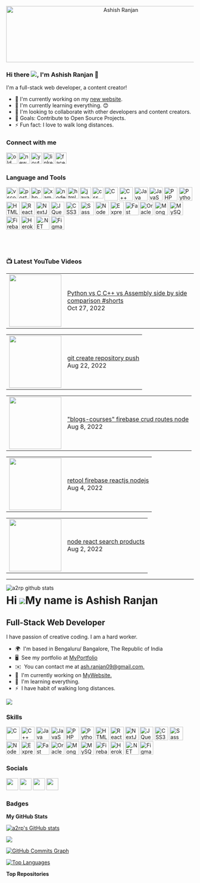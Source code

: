 <p align='center'>
  <img src="https://github.com/a2rp/xtra/blob/main/ezgif-5-ad22de8509.gif" width="600px" height="151px" align="center" alt="Ashish Ranjan" title="Ashish Ranjan" />
</p>
  
### Hi there ![](https://user-images.githubusercontent.com/18350557/176309783-0785949b-9127-417c-8b55-ab5a4333674e.gif), I'm Ashish Ranjan 👋

I'm a full-stack web developer, a content creator!
- 🔭 I'm currently working on my [new website].
- 🌱 I'm currently learning everything. 😊
- 👯 I'm looking to collaborate with other developers and content creators.
- 🎯 Goals: Contribute to Open Source Projects.
- ⚡ Fun fact: I love to walk long distances.

### Connect with me
[<img src="http://www.ashishranjan.in/image/A.png" align="left" alt="old website" width="30px" height="30px" title="old website" />][old website]
[<img src="https://www.ashishranjan.net/ashish-ranjan.ico" align="left" alt="new website" width="30px" height="30px" title="new website" />][new website]
[<img src="https://cdn.cdnlogo.com/logos/y/57/youtube-icon.svg" align="left" alt="youtube" width="30px" height="30px" title="youtube" />][youtube]
[<img src="https://cdn.cdnlogo.com/logos/l/78/linkedin-icon.svg" align="left" alt="linkedin" width="30px" height="30px" title="linkedin" />][linkedin]
[<img src="https://cdn.cdnlogo.com/logos/f/74/facebook-3.svg" align="left" alt="facebook" width="30px" height="30px" title="facebook" />][facebook]


<br /><br />

### Language and Tools
<img src="https://cdn.cdnlogo.com/logos/v/82/visual-studio-code.svg"  align="left" alt="vscode"  title="vscode" width="30px" height="30px" />
<img src="https://cdn.cdnlogo.com/logos/p/20/postman.svg" align="left" alt="postman"  title="postman" width="30px" height="30px" />
<img src="https://cdn.cdnlogo.com/logos/p/61/phpmyadmin.png" align="left" alt="phpmyadmin" title="phpmyadmin" width="30px" height="30px" />
<img src="https://cdn.cdnlogo.com/logos/x/32/xampp.svg" align="left" alt="xampp" title="xampp" width="30px" height="30px" />
<a href="https://cdnlogo.com/logo/react_22568.html" align="left" alt="reactjs" title="reactjs" width="30px" height="30px" />
<img src="https://cdn.cdnlogo.com/logos/n/94/nodejs-icon.svg" align="left" alt="nodejs" title="nodejs" width="30px" height="30px" />
<img src="https://cdn.cdnlogo.com/logos/h/90/html-5.svg" align="left" alt="html" title="html" width="30px" height="30px" />
<img src="https://cdn.cdnlogo.com/logos/j/44/javascript.svg" align="left" alt="javascript" title="javascript" width="30px" height="30px" />
<img src="https://cdn.cdnlogo.com/logos/c/59/css-3.svg" align="left" alt="css" title="css" width="30px" height="30px" />
<p align="left">
<a href="https://docs.microsoft.com/en-us/cpp/?view=msvc-170" target="_blank" rel="noreferrer"><img src="https://raw.githubusercontent.com/danielcranney/readme-generator/main/public/icons/skills/c-colored.svg" width="36" height="36" alt="C" /></a>
<a href="https://docs.microsoft.com/en-us/cpp/?view=msvc-170" target="_blank" rel="noreferrer"><img src="https://raw.githubusercontent.com/danielcranney/readme-generator/main/public/icons/skills/cplusplus-colored.svg" width="36" height="36" alt="C++" /></a>
<a href="https://www.oracle.com/java/" target="_blank" rel="noreferrer"><img src="https://raw.githubusercontent.com/danielcranney/readme-generator/main/public/icons/skills/java-colored.svg" width="36" height="36" alt="Java" /></a>
<a href="https://developer.mozilla.org/en-US/docs/Web/JavaScript" target="_blank" rel="noreferrer"><img src="https://raw.githubusercontent.com/danielcranney/readme-generator/main/public/icons/skills/javascript-colored.svg" width="36" height="36" alt="JavaScript" /></a>
<a href="https://www.php.net/" target="_blank" rel="noreferrer"><img src="https://raw.githubusercontent.com/danielcranney/readme-generator/main/public/icons/skills/php-colored.svg" width="36" height="36" alt="PHP" /></a>
<a href="https://www.python.org/" target="_blank" rel="noreferrer"><img src="https://raw.githubusercontent.com/danielcranney/readme-generator/main/public/icons/skills/python-colored.svg" width="36" height="36" alt="Python" /></a>
<a href="https://developer.mozilla.org/en-US/docs/Glossary/HTML5" target="_blank" rel="noreferrer"><img src="https://raw.githubusercontent.com/danielcranney/readme-generator/main/public/icons/skills/html5-colored.svg" width="36" height="36" alt="HTML5" /></a>
<a href="https://reactjs.org/" target="_blank" rel="noreferrer"><img src="https://raw.githubusercontent.com/danielcranney/readme-generator/main/public/icons/skills/react-colored.svg" width="36" height="36" alt="React" /></a>
<a href="https://nextjs.org/docs" target="_blank" rel="noreferrer"><img src="https://raw.githubusercontent.com/danielcranney/readme-generator/main/public/icons/skills/nextjs-colored.svg" width="36" height="36" alt="NextJs" /></a>
<a href="https://jquery.com/" target="_blank" rel="noreferrer"><img src="https://raw.githubusercontent.com/danielcranney/readme-generator/main/public/icons/skills/jquery-colored.svg" width="36" height="36" alt="JQuery" /></a>
<a href="https://www.w3.org/TR/CSS/#css" target="_blank" rel="noreferrer"><img src="https://raw.githubusercontent.com/danielcranney/readme-generator/main/public/icons/skills/css3-colored.svg" width="36" height="36" alt="CSS3" /></a>
<a href="https://sass-lang.com/" target="_blank" rel="noreferrer"><img src="https://raw.githubusercontent.com/danielcranney/readme-generator/main/public/icons/skills/sass-colored.svg" width="36" height="36" alt="Sass" /></a>
<a href="https://nodejs.org/en/" target="_blank" rel="noreferrer"><img src="https://raw.githubusercontent.com/danielcranney/readme-generator/main/public/icons/skills/nodejs-colored.svg" width="36" height="36" alt="NodeJS" /></a>
<a href="https://expressjs.com/" target="_blank" rel="noreferrer"><img src="https://raw.githubusercontent.com/danielcranney/readme-generator/main/public/icons/skills/express-colored.svg" width="36" height="36" alt="Express" /></a>
<a href="https://fastapi.tiangolo.com/" target="_blank" rel="noreferrer"><img src="https://raw.githubusercontent.com/danielcranney/readme-generator/main/public/icons/skills/fastapi-colored.svg" width="36" height="36" alt="Fast API" /></a>
<a href="https://www.oracle.com/uk/index.html" target="_blank" rel="noreferrer"><img src="https://raw.githubusercontent.com/danielcranney/readme-generator/main/public/icons/skills/oracle-colored.svg" width="36" height="36" alt="Oracle" /></a>
<a href="https://www.mongodb.com/" target="_blank" rel="noreferrer"><img src="https://raw.githubusercontent.com/danielcranney/readme-generator/main/public/icons/skills/mongodb-colored.svg" width="36" height="36" alt="MongoDB" /></a>
<a href="https://www.mysql.com/" target="_blank" rel="noreferrer"><img src="https://raw.githubusercontent.com/danielcranney/readme-generator/main/public/icons/skills/mysql-colored.svg" width="36" height="36" alt="MySQL" /></a>
<a href="https://firebase.google.com/" target="_blank" rel="noreferrer"><img src="https://raw.githubusercontent.com/danielcranney/readme-generator/main/public/icons/skills/firebase-colored.svg" width="36" height="36" alt="Firebase" /></a>
<a href="https://www.heroku.com/" target="_blank" rel="noreferrer"><img src="https://raw.githubusercontent.com/danielcranney/readme-generator/main/public/icons/skills/heroku-colored.svg" width="36" height="36" alt="Heroku" /></a>
<a href="https://dotnet.microsoft.com/en-us/" target="_blank" rel="noreferrer"><img src="https://raw.githubusercontent.com/danielcranney/readme-generator/main/public/icons/skills/dot-net-colored.svg" width="36" height="36" alt=".NET" /></a>
<a href="https://www.figma.com/" target="_blank" rel="noreferrer"><img src="https://raw.githubusercontent.com/danielcranney/readme-generator/main/public/icons/skills/figma-colored.svg" width="36" height="36" alt="Figma" /></a>
</p>


<br /><br />

### 📺 Latest YouTube Videos
<!-- BLOG-POST-LIST:START --><table><tr><td><a href="https://www.youtube.com/watch?v=vHL6NxzXAvs"><img width="140px" src="http://img.youtube.com/vi/vHL6NxzXAvs/maxresdefault.jpg"></a></td>
<td><a href="https://www.youtube.com/watch?v=vHL6NxzXAvs">Python vs C C++ vs Assembly side by side comparison #shorts</a><br/>Oct 27, 2022</td></tr></table>
<table><tr><td><a href="https://www.youtube.com/watch?v=K-Kdh3r-7OU"><img width="140px" src="http://img.youtube.com/vi/K-Kdh3r-7OU/maxresdefault.jpg"></a></td>
<td><a href="https://www.youtube.com/watch?v=K-Kdh3r-7OU">git create repository push</a><br/>Aug 22, 2022</td></tr></table>
<table><tr><td><a href="https://www.youtube.com/watch?v=7_NLLxSWx6M"><img width="140px" src="http://img.youtube.com/vi/7_NLLxSWx6M/maxresdefault.jpg"></a></td>
<td><a href="https://www.youtube.com/watch?v=7_NLLxSWx6M">&quot;blogs-courses&quot; firebase crud routes node</a><br/>Aug 8, 2022</td></tr></table>
<table><tr><td><a href="https://www.youtube.com/watch?v=62C-3IfHMFU"><img width="140px" src="http://img.youtube.com/vi/62C-3IfHMFU/maxresdefault.jpg"></a></td>
<td><a href="https://www.youtube.com/watch?v=62C-3IfHMFU">retool firebase reactjs nodejs</a><br/>Aug 4, 2022</td></tr></table>
<table><tr><td><a href="https://www.youtube.com/watch?v=lSOhrh7OcP4"><img width="140px" src="http://img.youtube.com/vi/lSOhrh7OcP4/maxresdefault.jpg"></a></td>
<td><a href="https://www.youtube.com/watch?v=lSOhrh7OcP4">node react search products</a><br/>Aug 2, 2022</td></tr></table>
<!-- BLOG-POST-LIST:END -->


---

<img align="left" alt="a2rp github stats" title="a2rp github stats" src="https://github-readme-stats.vercel.app/api?username=a2rp&show_icons=true&hide_border=true" />


[old website]: http://www.ashishranjan.in/
[new website]: https://www.ashishranjan.net/
[youtube]: https://www.youtube.com/channel/UCLHIBQeFQIxmRveVAjLvlbQ
[linkedin]: https://www.linkedin.com/in/aashishranjan/
[facebook]: https://www.facebook.com/theash.ashish/



Hi ![](https://user-images.githubusercontent.com/18350557/176309783-0785949b-9127-417c-8b55-ab5a4333674e.gif)My name is Ashish Ranjan
=====================================================================================================================================

Full-Stack Web Developer
------------------------

I have passion of creative coding. I am a hard worker.

* 🌍  I'm based in Bengaluru/ Bangalore, The Republic of India
* 🖥️  See my portfolio at [MyPortfolio](http://www.ashishranjan.in/page/about/profile/index.php)
* ✉️  You can contact me at [ash.ranjan09@gmail.com.](mailto:ash.ranjan09@gmail.com.)
* 🚀  I'm currently working on [MyWebsite.](http://https://www.ashishranjan.net/)
* 🧠  I'm learning everything.
* ⚡  I have habit of walking long distances.

<a href="https://www.github.com/a2rp" target="_blank" rel="noreferrer"><img
src="https://img.shields.io/github/followers/a2rp?logo=github&style=for-the-badge&color=0891b2&labelColor=1c1917" /></a>

### Skills


<p align="left">
<a href="https://docs.microsoft.com/en-us/cpp/?view=msvc-170" target="_blank" rel="noreferrer"><img src="https://raw.githubusercontent.com/danielcranney/readme-generator/main/public/icons/skills/c-colored.svg" width="36" height="36" alt="C" /></a>
<a href="https://docs.microsoft.com/en-us/cpp/?view=msvc-170" target="_blank" rel="noreferrer"><img src="https://raw.githubusercontent.com/danielcranney/readme-generator/main/public/icons/skills/cplusplus-colored.svg" width="36" height="36" alt="C++" /></a>
<a href="https://www.oracle.com/java/" target="_blank" rel="noreferrer"><img src="https://raw.githubusercontent.com/danielcranney/readme-generator/main/public/icons/skills/java-colored.svg" width="36" height="36" alt="Java" /></a>
<a href="https://developer.mozilla.org/en-US/docs/Web/JavaScript" target="_blank" rel="noreferrer"><img src="https://raw.githubusercontent.com/danielcranney/readme-generator/main/public/icons/skills/javascript-colored.svg" width="36" height="36" alt="JavaScript" /></a>
<a href="https://www.php.net/" target="_blank" rel="noreferrer"><img src="https://raw.githubusercontent.com/danielcranney/readme-generator/main/public/icons/skills/php-colored.svg" width="36" height="36" alt="PHP" /></a>
<a href="https://www.python.org/" target="_blank" rel="noreferrer"><img src="https://raw.githubusercontent.com/danielcranney/readme-generator/main/public/icons/skills/python-colored.svg" width="36" height="36" alt="Python" /></a>
<a href="https://developer.mozilla.org/en-US/docs/Glossary/HTML5" target="_blank" rel="noreferrer"><img src="https://raw.githubusercontent.com/danielcranney/readme-generator/main/public/icons/skills/html5-colored.svg" width="36" height="36" alt="HTML5" /></a>
<a href="https://reactjs.org/" target="_blank" rel="noreferrer"><img src="https://raw.githubusercontent.com/danielcranney/readme-generator/main/public/icons/skills/react-colored.svg" width="36" height="36" alt="React" /></a>
<a href="https://nextjs.org/docs" target="_blank" rel="noreferrer"><img src="https://raw.githubusercontent.com/danielcranney/readme-generator/main/public/icons/skills/nextjs-colored.svg" width="36" height="36" alt="NextJs" /></a>
<a href="https://jquery.com/" target="_blank" rel="noreferrer"><img src="https://raw.githubusercontent.com/danielcranney/readme-generator/main/public/icons/skills/jquery-colored.svg" width="36" height="36" alt="JQuery" /></a>
<a href="https://www.w3.org/TR/CSS/#css" target="_blank" rel="noreferrer"><img src="https://raw.githubusercontent.com/danielcranney/readme-generator/main/public/icons/skills/css3-colored.svg" width="36" height="36" alt="CSS3" /></a>
<a href="https://sass-lang.com/" target="_blank" rel="noreferrer"><img src="https://raw.githubusercontent.com/danielcranney/readme-generator/main/public/icons/skills/sass-colored.svg" width="36" height="36" alt="Sass" /></a>
<a href="https://nodejs.org/en/" target="_blank" rel="noreferrer"><img src="https://raw.githubusercontent.com/danielcranney/readme-generator/main/public/icons/skills/nodejs-colored.svg" width="36" height="36" alt="NodeJS" /></a>
<a href="https://expressjs.com/" target="_blank" rel="noreferrer"><img src="https://raw.githubusercontent.com/danielcranney/readme-generator/main/public/icons/skills/express-colored.svg" width="36" height="36" alt="Express" /></a>
<a href="https://fastapi.tiangolo.com/" target="_blank" rel="noreferrer"><img src="https://raw.githubusercontent.com/danielcranney/readme-generator/main/public/icons/skills/fastapi-colored.svg" width="36" height="36" alt="Fast API" /></a>
<a href="https://www.oracle.com/uk/index.html" target="_blank" rel="noreferrer"><img src="https://raw.githubusercontent.com/danielcranney/readme-generator/main/public/icons/skills/oracle-colored.svg" width="36" height="36" alt="Oracle" /></a>
<a href="https://www.mongodb.com/" target="_blank" rel="noreferrer"><img src="https://raw.githubusercontent.com/danielcranney/readme-generator/main/public/icons/skills/mongodb-colored.svg" width="36" height="36" alt="MongoDB" /></a>
<a href="https://www.mysql.com/" target="_blank" rel="noreferrer"><img src="https://raw.githubusercontent.com/danielcranney/readme-generator/main/public/icons/skills/mysql-colored.svg" width="36" height="36" alt="MySQL" /></a>
<a href="https://firebase.google.com/" target="_blank" rel="noreferrer"><img src="https://raw.githubusercontent.com/danielcranney/readme-generator/main/public/icons/skills/firebase-colored.svg" width="36" height="36" alt="Firebase" /></a>
<a href="https://www.heroku.com/" target="_blank" rel="noreferrer"><img src="https://raw.githubusercontent.com/danielcranney/readme-generator/main/public/icons/skills/heroku-colored.svg" width="36" height="36" alt="Heroku" /></a>
<a href="https://dotnet.microsoft.com/en-us/" target="_blank" rel="noreferrer"><img src="https://raw.githubusercontent.com/danielcranney/readme-generator/main/public/icons/skills/dot-net-colored.svg" width="36" height="36" alt=".NET" /></a>
<a href="https://www.figma.com/" target="_blank" rel="noreferrer"><img src="https://raw.githubusercontent.com/danielcranney/readme-generator/main/public/icons/skills/figma-colored.svg" width="36" height="36" alt="Figma" /></a>
</p>


### Socials

<p align="left"> <a href="https://www.facebook.com/theash.ashish/" target="_blank" rel="noreferrer"><img src="https://raw.githubusercontent.com/danielcranney/readme-generator/main/public/icons/socials/facebook.svg" width="32" height="32" /></a> <a href="https://www.github.com/a2rp" target="_blank" rel="noreferrer"><img src="https://raw.githubusercontent.com/danielcranney/readme-generator/main/public/icons/socials/github.svg" width="32" height="32" /></a> <a href="https://www.linkedin.com/in/aashishranjan/" target="_blank" rel="noreferrer"><img src="https://raw.githubusercontent.com/danielcranney/readme-generator/main/public/icons/socials/linkedin.svg" width="32" height="32" /></a> <a href="https://www.youtube.com/@/channel/UCLHIBQeFQIxmRveVAjLvlbQ" target="_blank" rel="noreferrer"><img src="https://raw.githubusercontent.com/danielcranney/readme-generator/main/public/icons/socials/youtube.svg" width="32" height="32" /></a></p>

### Badges

<b>My GitHub Stats</b>

<a href="http://www.github.com/a2rp"><img src="https://github-readme-stats.vercel.app/api?username=a2rp&show_icons=true&hide=&count_private=true&title_color=0891b2&text_color=ffffff&icon_color=0891b2&bg_color=1c1917&hide_border=true&show_icons=true" alt="a2rp's GitHub stats" /></a>

<a href="http://www.github.com/a2rp"><img src="https://github-readme-streak-stats.herokuapp.com/?user=a2rp&stroke=ffffff&background=1c1917&ring=0891b2&fire=0891b2&currStreakNum=ffffff&currStreakLabel=0891b2&sideNums=ffffff&sideLabels=ffffff&dates=ffffff&hide_border=true" /></a>

<a href="http://www.github.com/a2rp"><img src="https://github-readme-activity-graph.cyclic.app/graph?username=a2rp&bg_color=1c1917&color=ffffff&line=0891b2&point=ffffff&area_color=1c1917&area=true&hide_border=true&custom_title=GitHub%20Commits%20Graph" alt="GitHub Commits Graph" /></a>

<a href="https://github.com/a2rp" align="left"><img src="https://github-readme-stats.vercel.app/api/top-langs/?username=a2rp&langs_count=10&title_color=0891b2&text_color=ffffff&icon_color=0891b2&bg_color=1c1917&hide_border=true&locale=en&custom_title=Top%20%Languages" alt="Top Languages" /></a>

<b>Top Repositories</b>

<div width="100%" align="center"></div><br /><br /><br /><br /><br /><br /><br />






